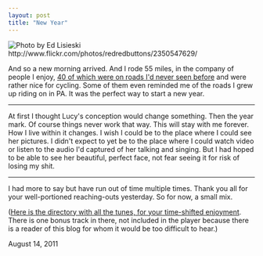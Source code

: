 ```yaml
---
layout: post
title: "New Year"
---
```


<img src="http://farm3.static.flickr.com/2026/2350547629_5c87aa4065.jpg" title="Photo by Ed Lisieski http://www.flickr.com/photos/redredbuttons/2350547629/">

And so a new morning arrived. And I rode 55 miles, in the company of people I enjoy, [40 of which were on roads I'd never seen before](http://www.endomondo.com/workouts/mVQYeo7T-tg) and were rather nice for cycling. Some of them even reminded me of the roads I grew up riding on in PA. It was the perfect way to start a new year.

<hr>

At first I thought Lucy's conception would change something. Then the year mark. Of course things never work that way. This will stay with me forever. How I live within it changes. I wish I could be to the place where I could see her pictures. I didn't expect to yet be to the place where I could watch video or listen to the audio I'd captured of her talking and singing. But I had hoped to be able to see her beautiful, perfect face, not fear seeing it for risk of losing my shit.

<hr>

I had more to say but have run out of time multiple times. Thank you all for your well-portioned reaching-outs yesterday. So for now, a small mix.

<p class="media"><span class="audioplayer"><span id="audioplayer_1"></span></span></p>

([Here is the directory with all the tunes, for your time-shifted enjoyment](http://2010.danielsjourney.com/files/NewYear/). There is one bonus track in there, not included in the player because there is a reader of this blog for whom it would be too difficult to hear.)

<p class="date">August 14, 2011</p>

<script type="text/javascript">  
  $(function(){
    AudioPlayer.embed("audioplayer_1", 
      {
        soundFile: "http://2010.danielsjourney.com/files/NewYear/03%20Don't%20Stop%20Believing.mp3, http://2010.danielsjourney.com/files/NewYear/01%20New%20Years%20Day.mp3, http://2010.danielsjourney.com/files/NewYear/01%20So%20am%20I.mp3, http://2010.danielsjourney.com/files/NewYear/01%20Faithfully.mp3",  
        titles: "Don't Stop Believing, New Years Day, So Am I, Faithfully",  
        artists: "Clem Snide, Andy Zipf, Andy Zipf, Clem Snide"});
  });
</script>